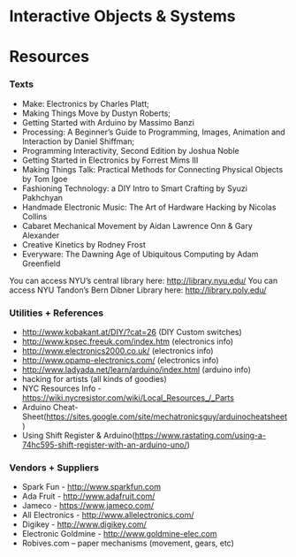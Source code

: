 # Interactive Objects & Systems

# Resources

### Texts

*	Make: Electronics by Charles Platt; 
*	Making Things Move by Dustyn Roberts; 
*	Getting Started with Arduino by Massimo Banzi
*	Processing: A Beginner’s Guide to Programming, Images, Animation and Interaction by Daniel Shiffman; 
*	Programming Interactivity, Second Edition by Joshua Noble
*	Getting Started in Electronics by Forrest Mims III
*	Making Things Talk: Practical Methods for Connecting Physical Objects by Tom Igoe
*	Fashioning Technology: a DIY Intro to Smart Crafting by Syuzi Pakhchyan
*	Handmade Electronic Music: The Art of Hardware Hacking by Nicolas Collins
*	Cabaret Mechanical Movement by Aidan Lawrence Onn & Gary Alexander
*	Creative Kinetics by Rodney Frost
*	Everyware: The Dawning Age of Ubiquitous Computing by Adam Greenfield

You can access NYU’s central library here: http://library.nyu.edu/
You can access NYU Tandon’s Bern Dibner Library here: http://library.poly.edu/

### Utilities + References

* http://www.kobakant.at/DIY/?cat=26 (DIY Custom switches)
* http://www.kpsec.freeuk.com/index.htm  (electronics info)
* http://www.electronics2000.co.uk/   (electronics info)
* http://www.opamp-electronics.com/  (electronics info)
* http://www.ladyada.net/learn/arduino/index.html  (arduino info)
* hacking for artists (all kinds of goodies)
* NYC Resources Info - https://wiki.nycresistor.com/wiki/Local_Resources_/_Parts
* Arduino Cheat-Sheet(https://sites.google.com/site/mechatronicsguy/arduinocheatsheet)
* Using Shift Register & Arduino(https://www.rastating.com/using-a-74hc595-shift-register-with-an-arduino-uno/)

### Vendors + Suppliers
*	Spark Fun - http://www.sparkfun.com
*	Ada Fruit - http://www.adafruit.com/
*	Jameco - https://www.jameco.com/
*	All Electronics - http://www.allelectronics.com/
*	Digikey - http://www.digikey.com/
*	Electronic Goldmine - http://www.goldmine-elec.com
*	Robives.com – paper mechanisms (movement, gears, etc)